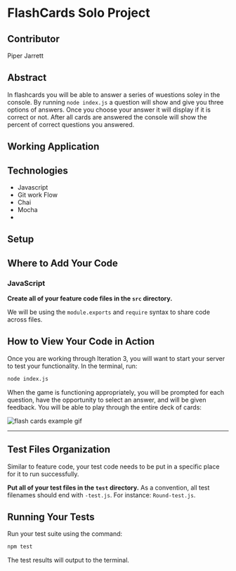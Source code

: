 # FlashCards Solo Project

## Contributor

Piper Jarrett

## Abstract
In flashcards you will be able to answer a series of wuestions soley in the console. By running `node index.js` a question will show and give you three options of answers. Once you choose your answer it will display if it is correct or not. After all cards are answered the console will show the percent of correct questions you answered. 

## Working Application

## Technologies

* Javascript
* Git work Flow
* Chai 
* Mocha
* 
## Setup


## Where to Add Your Code

### JavaScript

**Create all of your feature code files in the `src` directory.**

We will be using the `module.exports` and `require` syntax to share code across files.

## How to View Your Code in Action

Once you are working through Iteration 3, you will want to start your server to test your functionality.
In the terminal, run:

```bash
node index.js
```

When the game is functioning appropriately, you will be prompted for each question, have the opportunity to select an answer, and will be given feedback. You will be able to play through the entire deck of cards:

![flash cards example gif](https://media.giphy.com/media/1zkb1q58eTiTH6D7wc/giphy.gif)

---

## Test Files Organization

Similar to feature code, your test code needs to be put in a specific place for it to run successfully.

**Put all of your test files in the `test` directory.** As a convention, all test filenames should end with `-test.js`. For instance: `Round-test.js`.

## Running Your Tests

Run your test suite using the command:

```bash
npm test
```

The test results will output to the terminal.


